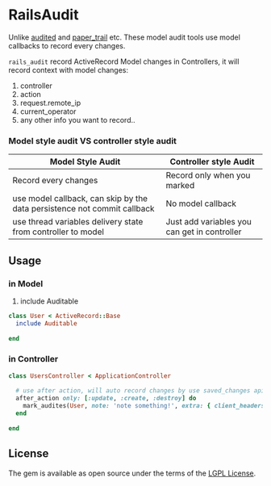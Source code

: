 # RailsAudit

Unlike [audited](https://github.com/collectiveidea/audited) and [paper_trail](https://github.com/airblade/paper_trail) etc. These model audit tools use model callbacks to record every changes.

`rails_audit` record ActiveRecord Model changes in Controllers, it will record context with model changes:

1. controller
2. action
3. request.remote_ip
4. current_operator
5. any other info you want to record..

### Model style audit VS controller style audit

| Model Style Audit | Controller style Audit |
| --- | --- |
| Record every changes | Record only when you marked |
| use model callback, can skip by the data persistence not commit callback | No model callback |
| use thread variables delivery state from controller to model | Just add variables you can get in controller |

## Usage

### in Model
1. include Auditable

```ruby
class User < ActiveRecord::Base
  include Auditable
  
end

```

### in Controller

```ruby
class UsersController < ApplicationController
  
  # use after action, will auto record changes by use saved_changes api
  after_action only: [:update, :create, :destroy] do
    mark_audites(User, note: 'note something!', extra: { client_headers: request.headers })
  end
  
end
```

## License
The gem is available as open source under the terms of the [LGPL License](https://opensource.org/licenses/LGPL-3.0).